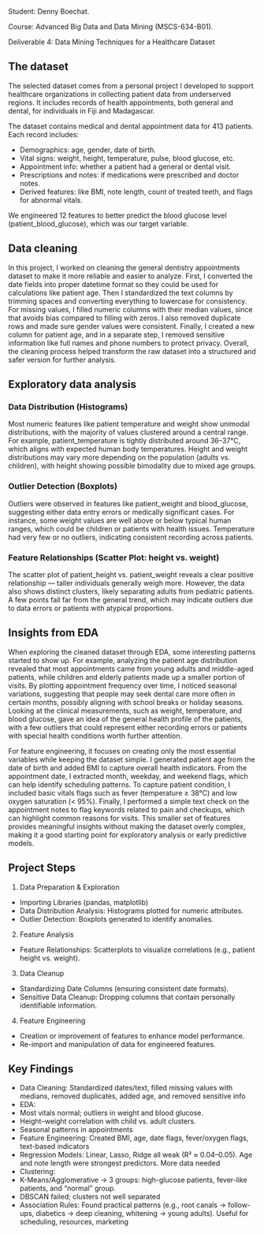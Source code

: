 Student: Denny Boechat.

Course: Advanced Big Data and Data Mining (MSCS-634-B01).

Deliverable 4: Data Mining Techniques for a Healthcare Dataset

## The dataset
The selected dataset comes from a personal project I developed to support healthcare organizations in collecting patient data from underserved regions. It includes records of health appointments, both general and dental, for individuals in Fiji and Madagascar.

The dataset contains medical and dental appointment data for 413 patients. Each record includes:
- Demographics: age, gender, date of birth.
- Vital signs: weight, height, temperature, pulse, blood glucose, etc.
- Appointment info: whether a patient had a general or dental visit.
- Prescriptions and notes: if medications were prescribed and doctor notes.
- Derived features: like BMI, note length, count of treated teeth, and flags for abnormal vitals.

We engineered 12 features to better predict the blood glucose level (patient_blood_glucose), which was our target variable.

## Data cleaning
In this project, I worked on cleaning the general dentistry appointments dataset to make it more reliable and easier to analyze. First, I converted the date fields into proper datetime format so they could be used for calculations like patient age. Then I standardized the text columns by trimming spaces and converting everything to lowercase for consistency. For missing values, I filled numeric columns with their median values, since that avoids bias compared to filling with zeros. I also removed duplicate rows and made sure gender values were consistent. Finally, I created a new column for patient age, and in a separate step, I removed sensitive information like full names and phone numbers to protect privacy. Overall, the cleaning process helped transform the raw dataset into a structured and safer version for further analysis.

## Exploratory data analysis

### Data Distribution (Histograms)
Most numeric features like patient temperature and weight show unimodal distributions, with the majority of values clustered around a central range.
For example, patient_temperature is tightly distributed around 36–37°C, which aligns with expected human body temperatures.
Height and weight distributions may vary more depending on the population (adults vs. children), with height showing possible bimodality due to mixed age groups.

### Outlier Detection (Boxplots)
Outliers were observed in features like patient_weight and blood_glucose, suggesting either data entry errors or medically significant cases.
For instance, some weight values are well above or below typical human ranges, which could be children or patients with health issues.
Temperature had very few or no outliers, indicating consistent recording across patients.

### Feature Relationships (Scatter Plot: height vs. weight)
The scatter plot of patient_height vs. patient_weight reveals a clear positive relationship — taller individuals generally weigh more.
However, the data also shows distinct clusters, likely separating adults from pediatric patients.
A few points fall far from the general trend, which may indicate outliers due to data errors or patients with atypical proportions.

## Insights from EDA
When exploring the cleaned dataset through EDA, some interesting patterns started to show up. For example, analyzing the patient age distribution revealed that most appointments came from young adults and middle-aged patients, while children and elderly patients made up a smaller portion of visits. By plotting appointment frequency over time, I noticed seasonal variations, suggesting that people may seek dental care more often in certain months, possibly aligning with school breaks or holiday seasons. Looking at the clinical measurements, such as weight, temperature, and blood glucose, gave an idea of the general health profile of the patients, with a few outliers that could represent either recording errors or patients with special health conditions worth further attention.

For feature engineering, it focuses on creating only the most essential variables while keeping the dataset simple. I generated patient age from the date of birth and added BMI to capture overall health indicators. From the appointment date, I extracted month, weekday, and weekend flags, which can help identify scheduling patterns. To capture patient condition, I included basic vitals flags such as fever (temperature ≥ 38°C) and low oxygen saturation (< 95%). Finally, I performed a simple text check on the appointment notes to flag keywords related to pain and checkups, which can highlight common reasons for visits. This smaller set of features provides meaningful insights without making the dataset overly complex, making it a good starting point for exploratory analysis or early predictive models.

## Project Steps
1. Data Preparation & Exploration
- Importing Libraries (pandas, matplotlib)
- Data Distribution Analysis: Histograms plotted for numeric attributes.
- Outlier Detection: Boxplots generated to identify anomalies.
2. Feature Analysis
- Feature Relationships: Scatterplots to visualize correlations (e.g., patient height vs. weight).
3. Data Cleanup
- Standardizing Date Columns (ensuring consistent date formats).
- Sensitive Data Cleanup: Dropping columns that contain personally identifiable information.
4. Feature Engineering
- Creation or improvement of features to enhance model performance.
- Re-import and manipulation of data for engineered features.

## Key Findings

- Data Cleaning: Standardized dates/text, filled missing values with medians, removed duplicates, added age, and removed sensitive info
- EDA:
 - Most vitals normal; outliers in weight and blood glucose.
 - Height–weight correlation with child vs. adult clusters.
 - Seasonal patterns in appointments
- Feature Engineering: Created BMI, age, date flags, fever/oxygen flags, text-based indicators
- Regression Models: Linear, Lasso, Ridge all weak (R² ≈ 0.04–0.05). Age and note length were strongest predictors. More data needed
- Clustering:
 - K-Means/Agglomerative → 3 groups: high-glucose patients, fever-like patients, and “normal” group.
 - DBSCAN failed; clusters not well separated
- Association Rules: Found practical patterns (e.g., root canals → follow-ups, diabetics → deep cleaning, whitening → young adults). Useful for scheduling, resources, marketing